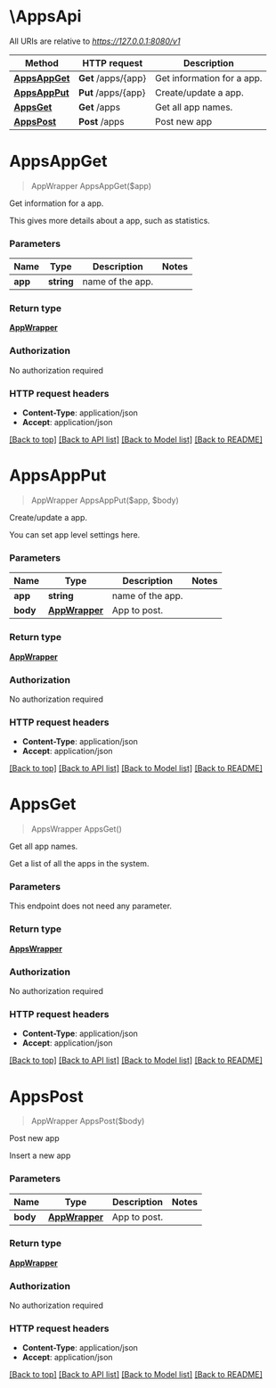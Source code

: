 # \AppsApi

All URIs are relative to *https://127.0.0.1:8080/v1*

Method | HTTP request | Description
------------- | ------------- | -------------
[**AppsAppGet**](AppsApi.md#AppsAppGet) | **Get** /apps/{app} | Get information for a app.
[**AppsAppPut**](AppsApi.md#AppsAppPut) | **Put** /apps/{app} | Create/update a app.
[**AppsGet**](AppsApi.md#AppsGet) | **Get** /apps | Get all app names.
[**AppsPost**](AppsApi.md#AppsPost) | **Post** /apps | Post new app


# **AppsAppGet**
> AppWrapper AppsAppGet($app)

Get information for a app.

This gives more details about a app, such as statistics.


### Parameters

Name | Type | Description  | Notes
------------- | ------------- | ------------- | -------------
 **app** | **string**| name of the app. | 

### Return type

[**AppWrapper**](AppWrapper.md)

### Authorization

No authorization required

### HTTP request headers

 - **Content-Type**: application/json
 - **Accept**: application/json

[[Back to top]](#) [[Back to API list]](../README.md#documentation-for-api-endpoints) [[Back to Model list]](../README.md#documentation-for-models) [[Back to README]](../README.md)

# **AppsAppPut**
> AppWrapper AppsAppPut($app, $body)

Create/update a app.

You can set app level settings here. 


### Parameters

Name | Type | Description  | Notes
------------- | ------------- | ------------- | -------------
 **app** | **string**| name of the app. | 
 **body** | [**AppWrapper**](AppWrapper.md)| App to post. | 

### Return type

[**AppWrapper**](AppWrapper.md)

### Authorization

No authorization required

### HTTP request headers

 - **Content-Type**: application/json
 - **Accept**: application/json

[[Back to top]](#) [[Back to API list]](../README.md#documentation-for-api-endpoints) [[Back to Model list]](../README.md#documentation-for-models) [[Back to README]](../README.md)

# **AppsGet**
> AppsWrapper AppsGet()

Get all app names.

Get a list of all the apps in the system.


### Parameters
This endpoint does not need any parameter.

### Return type

[**AppsWrapper**](AppsWrapper.md)

### Authorization

No authorization required

### HTTP request headers

 - **Content-Type**: application/json
 - **Accept**: application/json

[[Back to top]](#) [[Back to API list]](../README.md#documentation-for-api-endpoints) [[Back to Model list]](../README.md#documentation-for-models) [[Back to README]](../README.md)

# **AppsPost**
> AppWrapper AppsPost($body)

Post new app

Insert a new app


### Parameters

Name | Type | Description  | Notes
------------- | ------------- | ------------- | -------------
 **body** | [**AppWrapper**](AppWrapper.md)| App to post. | 

### Return type

[**AppWrapper**](AppWrapper.md)

### Authorization

No authorization required

### HTTP request headers

 - **Content-Type**: application/json
 - **Accept**: application/json

[[Back to top]](#) [[Back to API list]](../README.md#documentation-for-api-endpoints) [[Back to Model list]](../README.md#documentation-for-models) [[Back to README]](../README.md)

